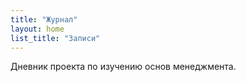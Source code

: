 ```yaml
---
title: "Журнал"
layout: home
list_title: "Записи"
---
```


Дневник проекта по изучению основ менеджмента. 
